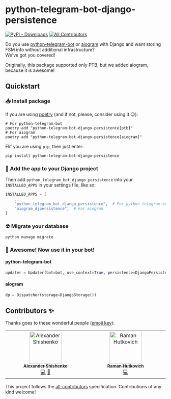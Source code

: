 # python-telegram-bot-django-persistence
[![PyPI - Downloads](https://img.shields.io/pypi/dm/python-telegram-bot-django-persistence?style=flat-square)](https://pypi.org/project/python-telegram-bot-django-persistence/)
[![All Contributors](https://img.shields.io/badge/all_contributors-1-orange.svg?style=flat-square)](#contributors-)

Do you use [python-telegram-bot](https://github.com/python-telegram-bot/python-telegram-bot) or [aiogram](https://github.com/aiogram/aiogram) with Django
and want storing FSM info without additional infrastructure?  
We've got you covered!

Originally, this package supported only PTB, but we added aiogram, because it is awesome!

## Quickstart

### 📥 Install package
If you are using [poetry](https://python-poetry.org) (and if not, please, consider using it 😉):
```shell
# For python-telegram-bot
poetry add "python-telegram-bot-django-persistence[ptb]"
# For aiogram
poetry add "python-telegram-bot-django-persistence[aiogram]"
```

Elif you are using `pip`, then just enter:
```shell
pip install python-telegram-bot-django-persistence
```

### 🔌 Add the app to your Django project
Then add `python_telegram_bot_django_persistence` into your `INSTALLED_APPS` in your settings file, like so:

```python
INSTALLED_APPS = [
    ...
    "python_telegram_bot_django_persistence",  # For python-telegram-bot
    "aiogram_djpersistence",  # For aiogram
]
```

### ☢ Migrate your database
```shell
python manage migrate
```

### 🌟 Awesome! Now use it in your bot!

#### python-telegram-bot
```python
updater = Updater(bot=bot, use_context=True, persistence=DjangoPersistence())
```
#### aiogram
```python
dp = Dispatcher(storage=DjangoStorage())
```

## Contributors ✨

Thanks goes to these wonderful people ([emoji key](https://allcontributors.org/docs/en/emoji-key)):

<!-- ALL-CONTRIBUTORS-LIST:START - Do not remove or modify this section -->
<!-- prettier-ignore-start -->
<!-- markdownlint-disable -->
<table>
  <tbody>
    <tr>
      <td align="center" valign="top" width="14.28%"><a href="https://shishenko.com"><img src="https://avatars.githubusercontent.com/u/837953?v=4?s=100" width="100px;" alt="Alexander Shishenko"/><br /><sub><b>Alexander Shishenko</b></sub></a><br /><a href="https://github.com/GamePad64/python-telegram-bot-django-persistence/commits?author=GamePad64" title="Code">💻</a> <a href="https://github.com/GamePad64/python-telegram-bot-django-persistence/commits?author=GamePad64" title="Documentation">📖</a></td>
      <td align="center" valign="top" width="14.28%"><a href="https://github.com/rhutkovich"><img src="https://avatars.githubusercontent.com/u/9265526?v=4?s=100" width="100px;" alt="Raman Hutkovich"/><br /><sub><b>Raman Hutkovich</b></sub></a><br /><a href="https://github.com/GamePad64/python-telegram-bot-django-persistence/commits?author=rhutkovich" title="Code">💻</a></td>
    </tr>
  </tbody>
</table>

<!-- markdownlint-restore -->
<!-- prettier-ignore-end -->

<!-- ALL-CONTRIBUTORS-LIST:END -->

This project follows the [all-contributors](https://github.com/all-contributors/all-contributors) specification. Contributions of any kind welcome!
